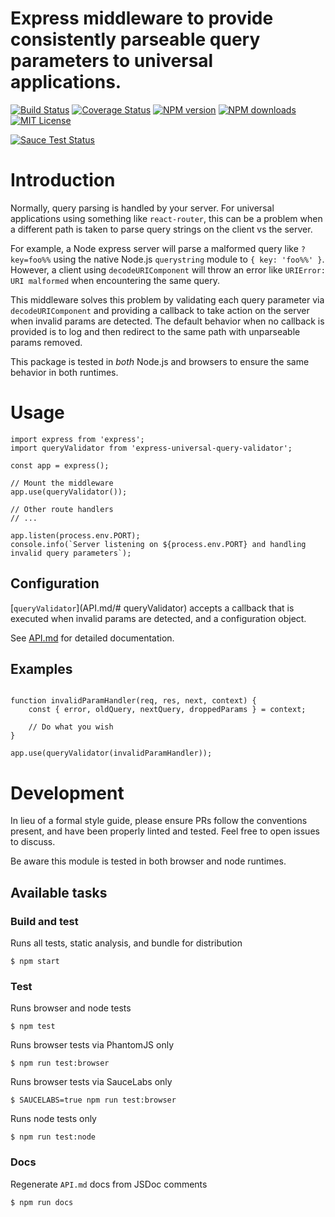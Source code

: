 Express middleware to provide consistently parseable query parameters to universal applications.
====================

[![Build Status][travis-image]][travis-url]
[![Coverage Status][coveralls-image]][coveralls-url]
[![NPM version][npm-version-image]][npm-url]
[![NPM downloads][npm-downloads-image]][npm-url]
[![MIT License][license-image]][license-url]



[![Sauce Test Status][saucelabs-image]][saucelabs-url]


# Introduction

Normally, query parsing is handled by your server. For universal applications using something like `react-router`, this can be a problem when a different path is taken to parse query strings on the client vs the server.

For example, a Node express server will parse a malformed query like `?key=foo%%` using the native Node.js `querystring` module to `{ key: 'foo%%' }`. However, a client using `decodeURIComponent` will throw an error like `URIError: URI malformed` when encountering the same query.

This middleware solves this problem by validating each query parameter via `decodeURIComponent` and providing a callback to take action on the server when invalid params are detected. The default behavior when no callback is provided is to log and then redirect to the same path with unparseable params removed.

This package is tested in *both* Node.js and browsers to ensure the same behavior in both runtimes.

# Usage

```es6
import express from 'express';
import queryValidator from 'express-universal-query-validator';

const app = express();

// Mount the middleware
app.use(queryValidator());

// Other route handlers
// ...

app.listen(process.env.PORT);
console.info(`Server listening on ${process.env.PORT} and handling invalid query parameters`);

```

## Configuration

[`queryValidator`](API.md/# queryValidator) accepts a callback that is executed when invalid params are detected, and a configuration object.

See [API.md](API.md) for detailed documentation.

## Examples

```es6

function invalidParamHandler(req, res, next, context) {
    const { error, oldQuery, nextQuery, droppedParams } = context;

    // Do what you wish
}

app.use(queryValidator(invalidParamHandler));

```


# Development

In lieu of a formal style guide, please ensure PRs follow the conventions present, and have been properly linted and tested. Feel free to open issues to discuss.

Be aware this module is tested in both browser and node runtimes.

## Available tasks

### Build and test
Runs all tests, static analysis, and bundle for distribution
```shell
$ npm start
```

### Test
Runs browser and node tests
```shell
$ npm test
```

Runs browser tests via PhantomJS only
```shell
$ npm run test:browser
```

Runs browser tests via SauceLabs only
```shell
$ SAUCELABS=true npm run test:browser
```

Runs node tests only
```shell
$ npm run test:node
```

### Docs
Regenerate `API.md` docs from JSDoc comments
```shell
$ npm run docs
```



[npm-url]: https://npmjs.org/package/express-universal-query-validator
[npm-version-image]: http://img.shields.io/npm/v/express-universal-query-validator.svg?style=flat-square
[npm-downloads-image]: http://img.shields.io/npm/dm/express-universal-query-validator.svg?style=flat-square

[coveralls-image]:https://coveralls.io/repos/github/wework/express-universal-query-validator/badge.svg?branch=master
[coveralls-url]:https://coveralls.io/github/wework/express-universal-query-validator?branch=master

[travis-url]:https://travis-ci.org/wework/express-universal-query-validator
[travis-image]: https://travis-ci.org/wework/express-universal-query-validator.svg?branch=master

[saucelabs-image]:https://saucelabs.com/browser-matrix/wework-query-valid.svg
[saucelabs-url]:https://saucelabs.com/u/wework-query-valid

[license-url]: LICENSE
[license-image]: http://img.shields.io/badge/license-MIT-000000.svg?style=flat-square

